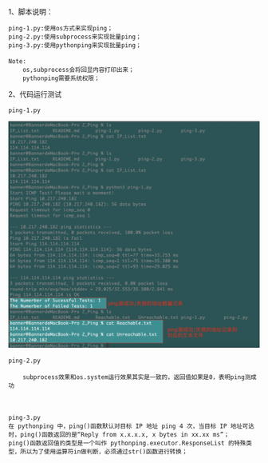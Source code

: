 1、脚本说明：

    ping-1.py:使用os方式来实现ping；
    ping-2.py:使用subprocess来实现批量ping；
    ping-3.py:使用pythonping来实现批量ping；
    
    Note: 
        os,subprocess会将回显内容打印出来；
        pythonping需要系统权限；
        
        

2、代码运行测试
        
    ping-1.py
        
    
![Ping-1.jpg](Ping-1.jpg)

    ping-2.py
    
        subprocess效果和os.system运行效果其实是一致的，返回值如果是0，表明ping测成功

    

    ping-3.py
    在 pythonping 中，ping()函数默认对目标 IP 地址 ping 4 次，当目标 IP 地址可达时，ping()函数返回的是“Reply from x.x.x.x, x bytes in xx.xx ms”；
    ping()函数返回值的类型是一个叫作 pythonping.executor.ResponseList 的特殊类型，所以为了使用运算符in做判断，必须通过str()函数进行转换；






    
    
